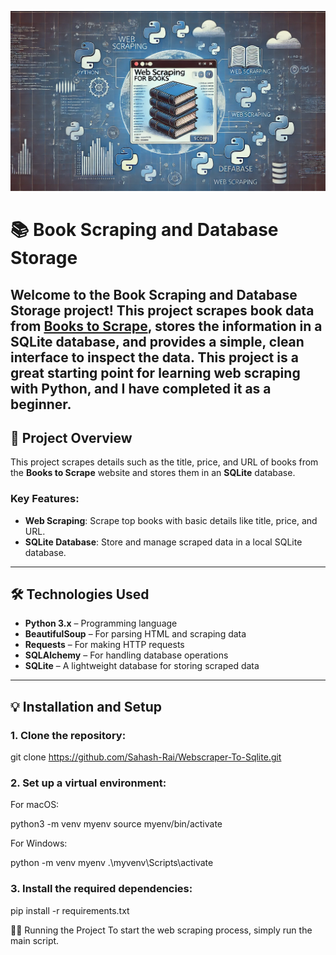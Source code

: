 ![WebScrapping_Image](https://github.com/Sahash-Rai/Webscraper-To-Sqlite/blob/main/Asset/webscrapping_image.png)
# 📚 Book Scraping and Database Storage

Welcome to the **Book Scraping and Database Storage** project! This project scrapes book data from [Books to Scrape](https://books.toscrape.com/), stores the information in a **SQLite** database, and provides a simple, clean interface to inspect the data. This project is a great starting point for learning web scraping with Python, and I have completed it as a beginner.
---

## 🚀 Project Overview

This project scrapes details such as the title, price, and URL of books from the **Books to Scrape** website and stores them in an **SQLite** database. 
### Key Features:

- **Web Scraping**: Scrape top books with basic details like title, price, and URL.
- **SQLite Database**: Store and manage scraped data in a local SQLite database.


---

## 🛠️ Technologies Used

- **Python 3.x** – Programming language
- **BeautifulSoup** – For parsing HTML and scraping data
- **Requests** – For making HTTP requests
- **SQLAlchemy** – For handling database operations
- **SQLite** – A lightweight database for storing scraped data

---

## 💡 Installation and Setup

### 1. Clone the repository:

git clone https://github.com/Sahash-Rai/Webscraper-To-Sqlite.git

### 2. Set up a virtual environment:

For macOS:

python3 -m venv myenv
source myenv/bin/activate

For Windows:

python -m venv myenv
.\myvenv\Scripts\activate
### 3. Install the required dependencies:

pip install -r requirements.txt

🏃‍♂️ Running the Project
To start the web scraping process, simply run the main script.





